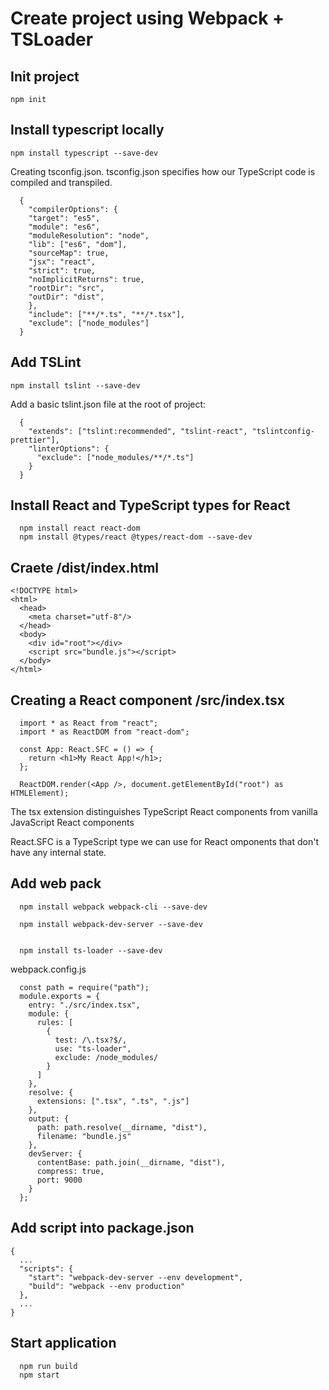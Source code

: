 # Create project using Webpack + TSLoader

## Init project
```
npm init
```

## Install typescript locally
```
npm install typescript --save-dev
```
Creating tsconfig.json. tsconfig.json specifies how our TypeScript code is compiled and transpiled.

```
  {
    "compilerOptions": {
    "target": "es5",
    "module": "es6",
    "moduleResolution": "node",
    "lib": ["es6", "dom"],
    "sourceMap": true,
    "jsx": "react",
    "strict": true,
    "noImplicitReturns": true,
    "rootDir": "src",
    "outDir": "dist",
    },
    "include": ["**/*.ts", "**/*.tsx"],
    "exclude": ["node_modules"]
  }

```
## Add TSLint
```
npm install tslint --save-dev
```

Add a basic tslint.json file at the root of project:
```
  {
    "extends": ["tslint:recommended", "tslint-react", "tslintconfig-prettier"],
    "linterOptions": {
      "exclude": ["node_modules/**/*.ts"]
    }
  }
```

## Install React and TypeScript types for React
```
  npm install react react-dom
  npm install @types/react @types/react-dom --save-dev
```

## Craete /dist/index.html
```
<!DOCTYPE html>
<html>
  <head>
    <meta charset="utf-8"/>
  </head>
  <body>
    <div id="root"></div>
    <script src="bundle.js"></script>
  </body>
</html>
```
## Creating a React component /src/index.tsx 
```
  import * as React from "react";
  import * as ReactDOM from "react-dom";

  const App: React.SFC = () => {
    return <h1>My React App!</h1>;
  };

  ReactDOM.render(<App />, document.getElementById("root") as HTMLElement);
```
The tsx extension distinguishes TypeScript React components from vanilla JavaScript React components
 
React.SFC is a TypeScript type we can use for React omponents that don't have any internal state. 

## Add web pack
```
  npm install webpack webpack-cli --save-dev

  npm install webpack-dev-server --save-dev


  npm install ts-loader --save-dev
```
webpack.config.js
```
  const path = require("path");
  module.exports = {
    entry: "./src/index.tsx",
    module: {
      rules: [
        {
          test: /\.tsx?$/,
          use: "ts-loader",
          exclude: /node_modules/
        }
      ]
    },
    resolve: {
      extensions: [".tsx", ".ts", ".js"]
    },
    output: {
      path: path.resolve(__dirname, "dist"),
      filename: "bundle.js"
    },
    devServer: {
      contentBase: path.join(__dirname, "dist"),
      compress: true,
      port: 9000
    }
  };

```
## Add script into package.json
```
{
  ...
  "scripts": {
    "start": "webpack-dev-server --env development",
    "build": "webpack --env production"
  },
  ...
}
```

## Start application
```
  npm run build
  npm start
```